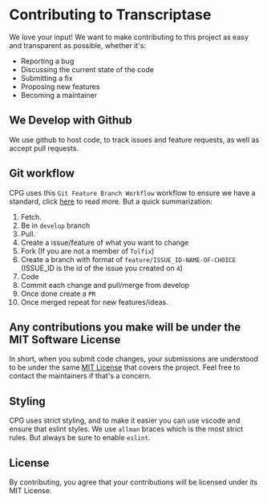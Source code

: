 # Contributing to Transcriptase
We love your input! We want to make contributing to this project as easy and transparent as possible, whether it's:

- Reporting a bug
- Discussing the current state of the code
- Submitting a fix
- Proposing new features
- Becoming a maintainer

## We Develop with Github
We use github to host code, to track issues and feature requests, as well as accept pull requests.

## Git workflow
CPG uses this `Git Feature Branch Workflow` workflow to ensure we have a standard, click [here](https://www.atlassian.com/git/tutorials/comparing-workflows/feature-branch-workflow) to read more.
But a quick summarization:
1. Fetch.
2. Be in `develop` branch
3. Pull.
4. Create a issue/feature of what you want to change
5. Fork (If you are not a member of `Tolfix`)
6. Create a branch with format of `feature/ISSUE_ID-NAME-OF-CHOICE` (ISSUE_ID is the id of the issue you created on `4`)
7. Code
8. Commit each change and pull/merge from develop
9. Once done create a `PR`
10. Once merged repeat for new features/ideas.

## Any contributions you make will be under the MIT Software License
In short, when you submit code changes, your submissions are understood to be under the same [MIT License](http://choosealicense.com/licenses/mit/) that covers the project. Feel free to contact the maintainers if that's a concern.

## Styling
CPG uses strict styling, and to make it easier you can use vscode and ensure that eslint styles.
We use `allman` braces which is the most strict rules.
But always be sure to enable `eslint`.

## License
By contributing, you agree that your contributions will be licensed under its MIT License.
